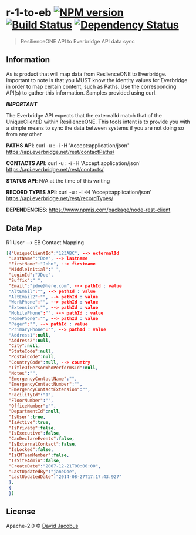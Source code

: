 # r-1-to-eb [![NPM version][npm-image]][npm-url] [![Build Status][travis-image]][travis-url] [![Dependency Status][daviddm-image]][daviddm-url]
> ResilienceONE API to Everbridge API data sync

## Information
As is product that will map data from ReslienceONE to Everbridge. Important to note is that you MUST know the identity values for Everbridge in order to map certain content, such as Paths. Use the corresponding API(s) to gather this information. Samples provided using curl.
  
***IMPORTANT***

The Everbridge API expects that the externalId match that of the UniqueClientID within ResilienceONE. This tools intent is
to provide you with a simple means to sync the data between systems if you are not doing so from any other
  
**PATHS API**:
curl -u <USERNAME>:<PASSWORD> -i -H 'Accept:application/json' https://api.everbridge.net/rest/contactPaths/<ORGANIZATIONID>
  
**CONTACTS API**:
curl -u <USERNAME>:<PASSWORD> -i -H 'Accept:application/json' https://api.everbridge.net/rest/contacts/<ORGANIZATIONID>
  
**STATUS API**:
N/A at the time of this writing
  
**RECORD TYPES API**:
curl -u <USERNAME>:<PASSWORD> -i -H 'Accept:application/json' https://api.everbridge.net/rest/recordTypes/<ORGANIZATIONID>
  
**DEPENDENCIES**:
https://www.npmjs.com/package/node-rest-client

## Data Map
R1 User --> EB Contact Mapping

```json
[{"UniqueClientId":"123ABC", --> externalId
 "LastName":"Doe", --> lastname
 "FirstName":"John", --> firstname
 "MiddleInitial":" ",
 "LoginId":"JDoe",
 "Suffix":" ",
 "Email":"jdoe@here.com", --> pathId : value
 "AltEmail":"", --> pathId : value
 "AltEmail2":"", --> pathId : value
 "WorkPhone":"", --> pathId : value
 "Extension":"", --> pathId : value
 "MobilePhone":"", --> pathId : value
 "HomePhone":"", --> pathId : value
 "Pager":"", --> pathId : value
 "PrimaryPhone":"", --> pathId : value
 "Address1":null,
 "Address2":null,
 "City":null,
 "StateCode":null,
 "PostalCode":null,
 "CountryCode":null, --> country
 "TitleOfPersonWhoPerformsId":null,
 "Notes":"",
 "EmergencyContactName":"",
 "EmergencyContactNumber":"",
 "EmergencyContactExtension":"",
 "FacilityId":"1",
 "FloorNumber":"",
 "OfficeNumber":"",
 "DepartmentId":null,
 "IsUser":true,
 "IsActive":true,
 "IsPrivate":false,
 "IsExecutive":false,
 "CanDeclareEvents":false,
 "IsExternalContact":false,
 "IsLocked":false,
 "IsCMTeamMember":false,
 "IsSiteAdmin":false,
 "CreateDate":"2007-12-21T00:00:00",
 "LastUpdatedBy":"janeDoe",
 "LastUpdatedDate":"2014-08-27T17:17:43.927"
 },
 {
 }]
 ```


## License

Apache-2.0 © [David Jacobus](https://github.com/djacobus)


[npm-image]: https://badge.fury.io/js/r-1-to-eb.svg
[npm-url]: https://npmjs.org/package/r-1-to-eb
[travis-image]: https://travis-ci.org/djacobus/r-1-to-eb.svg?branch=master
[travis-url]: https://travis-ci.org/djacobus/r-1-to-eb
[daviddm-image]: https://david-dm.org/djacobus/r-1-to-eb.svg?theme=shields.io
[daviddm-url]: https://david-dm.org/djacobus/r-1-to-eb
